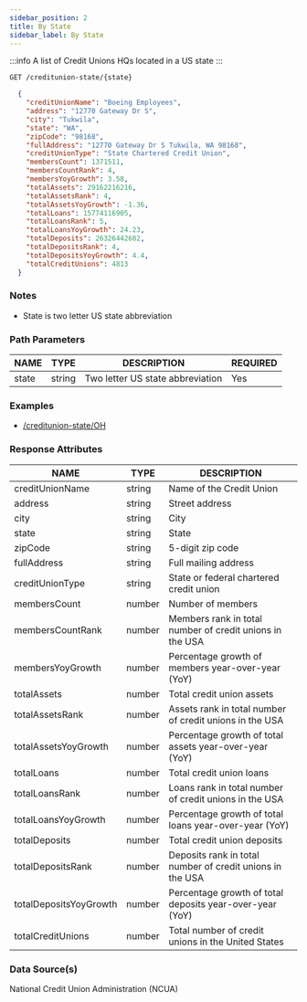 ```yaml
---
sidebar_position: 2
title: By State
sidebar_label: By State
---
```



:::info
A list of Credit Unions HQs located in a US state
:::

```bash title="HTTP REQUEST"
GET /creditunion-state/{state}
```



```json title="RESPONSE"
  {
    "creditUnionName": "Boeing Employees",
    "address": "12770 Gateway Dr S",
    "city": "Tukwila",
    "state": "WA",
    "zipCode": "98168",
    "fullAddress": "12770 Gateway Dr S Tukwila, WA 98168",
    "creditUnionType": "State Chartered Credit Union",
    "membersCount": 1371511,
    "membersCountRank": 4,
    "membersYoyGrowth": 3.58,
    "totalAssets": 29162216216,
    "totalAssetsRank": 4,
    "totalAssetsYoyGrowth": -1.36,
    "totalLoans": 15774116905,
    "totalLoansRank": 5,
    "totalLoansYoyGrowth": 24.23,
    "totalDeposits": 26326442682,
    "totalDepositsRank": 4,
    "totalDepositsYoyGrowth": 4.4,
    "totalCreditUnions": 4813
  }
```


### Notes

- State is two letter US state abbreviation



### Path Parameters

 | NAME        | TYPE   | DESCRIPTION                                                      | REQUIRED |
| ---------- | ------ | ---------------------------------------------------------------- | ------ |
| state | string |  Two letter US state abbreviation                                    | Yes |


### Examples

- [/creditunion-state/OH](/)

### Response Attributes

| NAME        | TYPE   | DESCRIPTION                                                      |
| ---------- | ------ | ---------------------------------------------------------------- |
 | creditUnionName | string | Name of the Credit Union | 
 | address | string | Street address | 
 | city | string | City | 
 | state | string | State | 
 | zipCode | string | 5-digit zip code | 
 | fullAddress | string | Full mailing address | 
 | creditUnionType | string | State or federal chartered credit union | 
 | membersCount | number | Number of members | 
 | membersCountRank | number | Members rank in total number of credit unions in the USA | 
 | membersYoyGrowth | number | Percentage growth of members year-over-year (YoY) | 
 | totalAssets | number | Total credit union assets | 
 | totalAssetsRank | number | Assets rank in total number of credit unions in the USA | 
 | totalAssetsYoyGrowth | number | Percentage growth of total assets year-over-year (YoY) | 
 | totalLoans | number | Total credit union loans | 
 | totalLoansRank | number | Loans rank in total number of credit unions in the USA | 
 | totalLoansYoyGrowth | number | Percentage growth of total loans year-over-year (YoY) | 
 | totalDeposits | number | Total credit union deposits | 
 | totalDepositsRank | number | Deposits rank in total number of credit unions in the USA | 
 | totalDepositsYoyGrowth | number | Percentage growth of total deposits year-over-year (YoY) | 
 | totalCreditUnions | number | Total number of credit unions in the United States | 

### Data Source(s)

National Credit Union Administration (NCUA)
